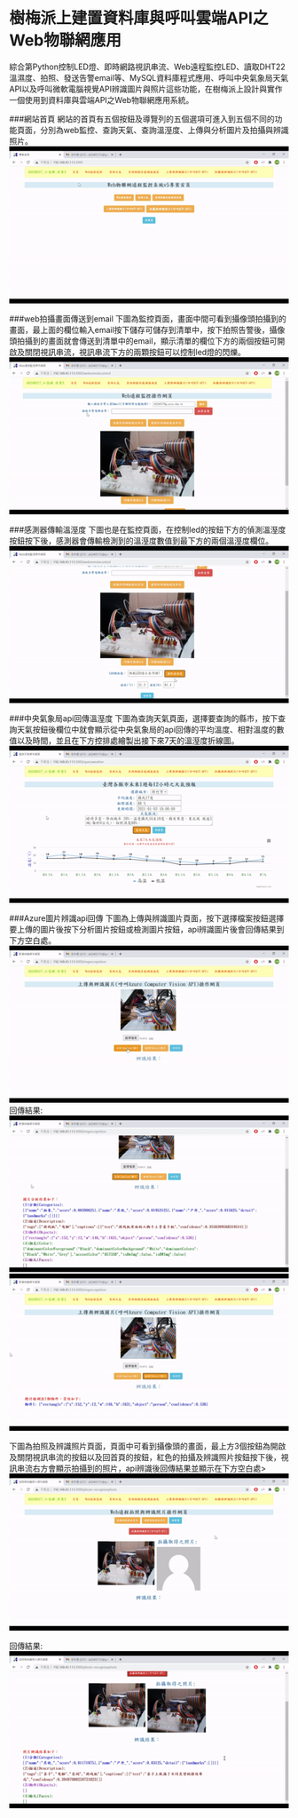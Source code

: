 # 樹梅派上建置資料庫與呼叫雲端API之Web物聯網應用
綜合第Python控制LED燈、即時網路視訊串流、Web遠程監控LED、讀取DHT22溫濕度、拍照、發送告警email等、MySQL資料庫程式應用、呼叫中央氣象局天氣API以及呼叫微軟電腦視覺API辨識圖片與照片這些功能，在樹梅派上設計與實作一個使用到資料庫與雲端API之Web物聯網應用系統。

###網站首頁
網站的首頁有五個按鈕及導覽列的五個選項可進入到五個不同的功能頁面，分別為web監控、查詢天氣、查詢溫溼度、上傳與分析圖片及拍攝與辨識照片。
![](https://github.com/daihuajiang/raspberrypi_with_web/blob/main/img/pic1.png)

###web拍攝畫面傳送到email
下圖為監控頁面，畫面中間可看到攝像頭拍攝到的畫面，最上面的欄位輸入email按下儲存可儲存到清單中，按下拍照告警後，攝像頭拍攝到的畫面就會傳送到清單中的email，顯示清單的欄位下方的兩個按鈕可開啟及關閉視訊串流，視訊串流下方的兩顆按鈕可以控制led燈的閃爍。
![](https://github.com/daihuajiang/raspberrypi_with_web/blob/main/img/pic2.png)

###感測器傳輸溫溼度
下圖也是在監控頁面，在控制led的按鈕下方的偵測溫溼度按鈕按下後，感測器會傳輸檢測到的溫溼度數值到最下方的兩個溫溼度欄位。
![](https://github.com/daihuajiang/raspberrypi_with_web/blob/main/img/pic3.png)

###中央氣象局api回傳溫溼度
下圖為查詢天氣頁面，選擇要查詢的縣市，按下查詢天氣按鈕後欄位中就會顯示從中央氣象局的api回傳的平均溫度、相對溫度的數值以及時間，並且在下方控排處繪製出接下來7天的溫溼度折線圖。
![](https://github.com/daihuajiang/raspberrypi_with_web/blob/main/img/pic4.png)

###Azure圖片辨識api回傳
下圖為上傳與辨識圖片頁面，按下選擇檔案按鈕選擇要上傳的圖片後按下分析圖片按鈕或檢測圖片按鈕，api辨識圖片後會回傳結果到下方空白處。
![](https://github.com/daihuajiang/raspberrypi_with_web/blob/main/img/pic5.png)
回傳結果:
![](https://github.com/daihuajiang/raspberrypi_with_web/blob/main/img/pic6.png)
![](https://github.com/daihuajiang/raspberrypi_with_web/blob/main/img/pic7.png)

下圖為拍照及辨識照片頁面，頁面中可看到攝像頭的畫面，最上方3個按鈕為開啟及關閉視訊串流的按鈕以及回首頁的按鈕，紅色的拍攝及辨識照片按鈕按下後，視訊串流右方會顯示拍攝到的照片，api辨識後回傳結果並顯示在下方空白處>
![](https://github.com/daihuajiang/raspberrypi_with_web/blob/main/img/pic8.png)

回傳結果:
![](https://github.com/daihuajiang/raspberrypi_with_web/blob/main/img/pic9.png)
